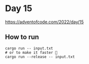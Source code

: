 # Day 15

https://adventofcode.com/2022/day/15

## How to run

```
cargo run -- input.txt
# or to make it faster 🚀
cargo run --release -- input.txt
```
